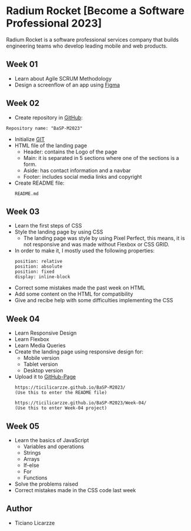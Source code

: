 # Radium Rocket [Become a Software Professional 2023]

Radium Rocket is a software professional services company that builds engineering teams who develop leading mobile and web products.

## Week 01
- Learn about Agile SCRUM Methodology
- Design a screenflow of an app using [Figma] 
  
## Week 02
- Create repository in [GitHub]:
```
Repository name: "BaSP-M2023"
```
- Initialize [GIT]
- HTML file of the landing page
  - Header: contains the Logo of the page
  - Main: it is separated in 5 sections where one of the sections is a form.
  - Aside: has contact information and a navbar
  - Footer: includes social media links and copyright
- Create README file:
  ```
  README.md
  ```

## Week 03
- Learn the first steps of CSS
- Style the landing page by using CSS
  - The landing page was style by using Pixel Perfect, this means, it is not responsive and was made without Flexbox or CSS GRID.
- In order to make it, I mostly used the following properties: 
  ```
  position: relative
  position: absolute
  position: fixed
  display: inline-block
  ```
- Correct some mistakes made the past week on HTML
- Add some content on the HTML for compatibility
- Give and recibe help with some difficulties implementing the CSS

## Week 04
- Learn Responsive Design
- Learn Flexbox
- Learn Media Queries
- Create the landing page using responsive design for:
  - Mobile version
  - Tablet version
  - Desktop version
- Upload it to [GitHub-Page]
   ```
  https://ticilicarzze.github.io/BaSP-M2023/ 
  (Use this to enter the README file)
  ```
  ```
  https://ticilicarzze.github.io/BaSP-M2023/Week-04/ 
  (Use this to enter Week-04 project)
  ```

## Week 05
- Learn the basics of JavaScript
  - Variables and operations
  - Strings
  - Arrays
  - If-else
  - For
  - Functions
- Solve the problems raised
- Correct mistakes made in the CSS code last week

## Author
- Ticiano Licarzze


[//]: # (These are reference links used in the body of this note)

[GitHub]: <https://github.com/>
[Figma]: <https://www.figma.com/>
[Git]: <https://git-scm.com/>
[GitHub-Page]: <https://ticilicarzze.github.io/BaSP-M2023/Week-04/>